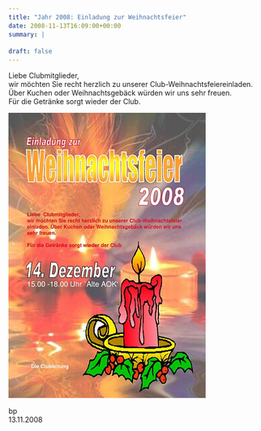 ```yaml
---
title: "Jahr 2008: Einladung zur Weihnachtsfeier"
date: 2008-11-13T16:09:00+00:00
summary: |
    
draft: false
---
```


Liebe Clubmitglieder,  
wir möchten Sie recht herzlich zu unserer Club-Weihnachtsfeiereinladen. Über Kuchen oder Weihnachtsgebäck würden wir uns sehr freuen.  
Für die Getränke sorgt wieder der Club.

![Plakat](081113_08WFeier.jpg)

bp  
 13.11.2008


